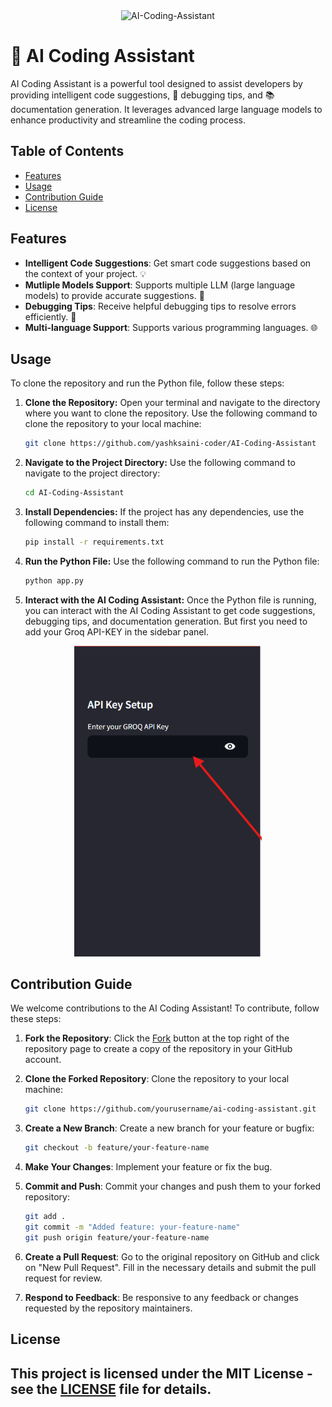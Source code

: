<div align="center">
    <img src="https://socialify.git.ci/yashksaini-coder/AI-Coding-Assistant/image?forks=1&issues=1&language=1&name=1&pattern=Diagonal%20Stripes&pulls=1&stargazers=1&theme=Auto" alt="AI-Coding-Assistant" width="640" height="320" />
</div>

# 🚀 AI Coding Assistant

AI Coding Assistant is a powerful tool designed to assist developers by providing intelligent code suggestions, 🐞 debugging tips, and 📚 documentation generation. It leverages advanced large language models to enhance productivity and streamline the coding process.

## Table of Contents
- [Features](#features)
- [Usage](#usage)
- [Contribution Guide](#contribution-guide)
- [License](#license)

## Features
- **Intelligent Code Suggestions**: Get smart code suggestions based on the context of your project. 💡
- **Mutliple Models Support**: Supports multiple LLM (large language models) to provide accurate suggestions. 🤖
- **Debugging Tips**: Receive helpful debugging tips to resolve errors efficiently. 🐛
- **Multi-language Support**: Supports various programming languages. 🌐

## Usage

To clone the repository and run the Python file, follow these steps:

1. **Clone the Repository:** Open your terminal and navigate to the directory where you want to clone the repository. Use the following command to clone the repository to your local machine:

    ```bash
    git clone https://github.com/yashksaini-coder/AI-Coding-Assistant
    ```

2. **Navigate to the Project Directory:** Use the following command to navigate to the project directory:

    ```bash
    cd AI-Coding-Assistant
    ```

3. **Install Dependencies:** If the project has any dependencies, use the following command to install them:

    ```bash
    pip install -r requirements.txt
    ```

4. **Run the Python File:** Use the following command to run the Python file:

    ```bash
    python app.py
    ```

5. **Interact with the AI Coding Assistant:** Once the Python file is running, you can interact with the AI Coding Assistant to get code suggestions, debugging tips, and documentation generation. But first you need to add your Groq API-KEY in the sidebar panel.

<div align="center">
  <img src="api-key.png" alt="API-KEY" width="300px">
</div>



## Contribution Guide

We welcome contributions to the AI Coding Assistant! To contribute, follow these steps:

1. **Fork the Repository**: Click the [Fork](https://github.com/yashksaini-coder/AI-Coding-Assistant/fork) button at the top right of the repository page to create a copy of the repository in your GitHub account.

2. **Clone the Forked Repository**: Clone the repository to your local machine:

    ```bash
    git clone https://github.com/yourusername/ai-coding-assistant.git
    ```

3. **Create a New Branch**: Create a new branch for your feature or bugfix:

    ```bash
    git checkout -b feature/your-feature-name
    ```

4. **Make Your Changes**: Implement your feature or fix the bug.


5. **Commit and Push**: Commit your changes and push them to your forked repository:

    ```bash
    git add .
    git commit -m "Added feature: your-feature-name"
    git push origin feature/your-feature-name
    ```

6. **Create a Pull Request**: Go to the original repository on GitHub and click on "New Pull Request". Fill in the necessary details and submit the pull request for review.

7. **Respond to Feedback**: Be responsive to any feedback or changes requested by the repository maintainers.

## License
This project is licensed under the MIT License - see the [LICENSE](LICENSE) file for details.
---
